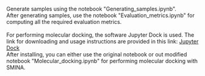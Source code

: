 Generate samples using the notebook "Generating_samples.ipynb".<br>
After generating samples, use the notebook "Evaluation_metrics.ipynb" for computing all the required evaluation metrics.<br><br>
For performing molecular docking, the software Jupyter Dock is used. The link for downloading and usage instructions are provided in this link: [Jupyter Dock](https://github.com/AngelRuizMoreno/Jupyter_Dock)<br>
After installing, you can either use the original notebook or out modified notebook "Molecular_docking.ipynb" for performing molecular docking with SMINA.

